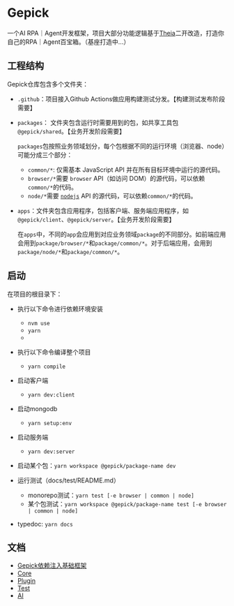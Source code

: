 # Gepick

一个AI RPA｜Agent开发框架，项目大部分功能逻辑基于[Theia](https://github.com/eclipse-theia/theia)二开改造，打造你自己的RPA｜Agent百宝箱。（基座打造中...）

## 工程结构

Gepick仓库包含多个文件夹：

- `.github`：项目接入Github Actions做应用构建测试分发。【构建测试发布阶段需要】

- `packages`： 文件夹包含运行时需要用到的包，如共享工具包`@gepick/shared`。【业务开发阶段需要】

  `packages`包按照业务领域划分，每个包根据不同的运行环境（浏览器、node）可能分成三个部分：

  - `common/*`: 仅需基本 JavaScript API 并在所有目标环境中运行的源代码。
  - `browser/*`需要 `browser` API（如访问 DOM）的源代码，可以依赖`common/*`的代码。
  - `node/*`需要 [`nodejs`](https://nodejs.org) API 的源代码，可以依赖`common/*`的代码。

- `apps`：文件夹包含应用程序，包括客户端、服务端应用程序，如`@gepick/client`、`@gepick/server`。【业务开发阶段需要】

  在`apps`中，不同的`app`会应用到对应业务领域`package`的不同部分。如前端应用会用到`package/browser/*`和`package/common/*`。对于后端应用，会用到`package/node/*`和`package/common/*`。

## 启动

在项目的根目录下：

- 执行以下命令进行依赖环境安装
  - `nvm use`
  - `yarn`
  - 
- 执行以下命令编译整个项目
  - `yarn compile`

- 启动客户端
  - `yarn dev:client`

- 启动mongodb
  - `yarn setup:env`

- 启动服务端
  - `yarn dev:server`

- 启动某个包：`yarn workspace @gepick/package-name dev`

- 运行测试（docs/test/README.md）
  - monorepo测试：`yarn test [-e browser | common | node]`
  - 某个包测试：`yarn workspace @gepick/package-name test [-e browser | common | node]`

- typedoc: `yarn docs`

## 文档

- [Gepick依赖注入基础框架](./docs/core/docs/Dependency-Injection.md)
- [Core](./docs/core/README.md)
- [Plugin](./docs/plugin/README.md)
- [Test](./docs/test/README.md)
- [AI](./docs/ai/README.md)